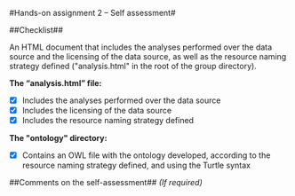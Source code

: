 #Hands-on assignment 2 – Self assessment#

##Checklist##

An HTML document that includes the analyses performed over the data source and the licensing of the data source, as well as the resource naming strategy defined ("analysis.html" in the root of the group directory).

**The “analysis.html” file:**

- [x] Includes the analyses performed over the data source
- [x] Includes the licensing of the data source
- [x] Includes the resource naming strategy defined

**The "ontology" directory:**

- [x] Contains an OWL file with the ontology developed, according to the resource naming strategy defined, and using the Turtle syntax 


##Comments on the self-assessment##
_(If required)_
